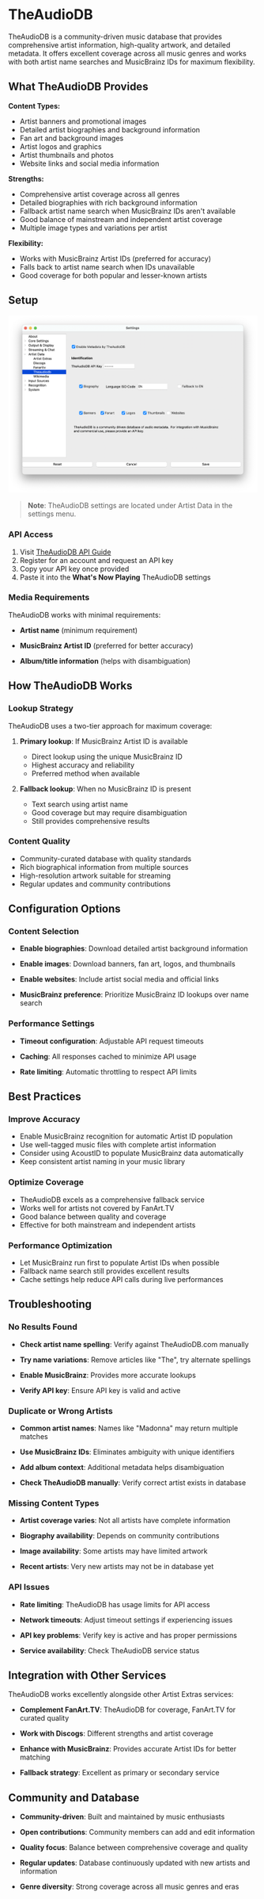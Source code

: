 # TheAudioDB

TheAudioDB is a community-driven music database that provides comprehensive artist information, high-quality artwork,
and detailed metadata. It offers excellent coverage across all music genres and works with both artist name searches
and MusicBrainz IDs for maximum flexibility.

## What TheAudioDB Provides

**Content Types:**

* Artist banners and promotional images
* Detailed artist biographies and background information
* Fan art and background images
* Artist logos and graphics
* Artist thumbnails and photos
* Website links and social media information

**Strengths:**

* Comprehensive artist coverage across all genres
* Detailed biographies with rich background information
* Fallback artist name search when MusicBrainz IDs aren't available
* Good balance of mainstream and independent artist coverage
* Multiple image types and variations per artist

**Flexibility:**

* Works with MusicBrainz Artist IDs (preferred for accuracy)
* Falls back to artist name search when IDs unavailable
* Good coverage for both popular and lesser-known artists

## Setup

[![TheAudioDB Settings](images/theaudiodb.png)](images/theaudiodb.png)

> **Note**: TheAudioDB settings are located under Artist Data in the settings menu.

### API Access

1. Visit [TheAudioDB API Guide](https://www.theaudiodb.com/api_guide.php)
2. Register for an account and request an API key
3. Copy your API key once provided
4. Paste it into the **What's Now Playing** TheAudioDB settings

### Media Requirements

TheAudioDB works with minimal requirements:

* **Artist name** (minimum requirement)

* **MusicBrainz Artist ID** (preferred for better accuracy)

* **Album/title information** (helps with disambiguation)

## How TheAudioDB Works

### Lookup Strategy

TheAudioDB uses a two-tier approach for maximum coverage:

1. **Primary lookup**: If MusicBrainz Artist ID is available
   * Direct lookup using the unique MusicBrainz ID
   * Highest accuracy and reliability
   * Preferred method when available

2. **Fallback lookup**: When no MusicBrainz ID is present
   * Text search using artist name
   * Good coverage but may require disambiguation
   * Still provides comprehensive results

### Content Quality

* Community-curated database with quality standards
* Rich biographical information from multiple sources
* High-resolution artwork suitable for streaming
* Regular updates and community contributions

## Configuration Options

### Content Selection

* **Enable biographies**: Download detailed artist background information

* **Enable images**: Download banners, fan art, logos, and thumbnails

* **Enable websites**: Include artist social media and official links

* **MusicBrainz preference**: Prioritize MusicBrainz ID lookups over name search

### Performance Settings

* **Timeout configuration**: Adjustable API request timeouts

* **Caching**: All responses cached to minimize API usage

* **Rate limiting**: Automatic throttling to respect API limits

## Best Practices

### Improve Accuracy

* Enable MusicBrainz recognition for automatic Artist ID population
* Use well-tagged music files with complete artist information
* Consider using AcoustID to populate MusicBrainz data automatically
* Keep consistent artist naming in your music library

### Optimize Coverage

* TheAudioDB excels as a comprehensive fallback service
* Works well for artists not covered by FanArt.TV
* Good balance between quality and coverage
* Effective for both mainstream and independent artists

### Performance Optimization

* Let MusicBrainz run first to populate Artist IDs when possible
* Fallback name search still provides excellent results
* Cache settings help reduce API calls during live performances

## Troubleshooting

### No Results Found

* **Check artist name spelling**: Verify against TheAudioDB.com manually

* **Try name variations**: Remove articles like "The", try alternate spellings

* **Enable MusicBrainz**: Provides more accurate lookups

* **Verify API key**: Ensure API key is valid and active

### Duplicate or Wrong Artists

* **Common artist names**: Names like "Madonna" may return multiple matches

* **Use MusicBrainz IDs**: Eliminates ambiguity with unique identifiers

* **Add album context**: Additional metadata helps disambiguation

* **Check TheAudioDB manually**: Verify correct artist exists in database

### Missing Content Types

* **Artist coverage varies**: Not all artists have complete information

* **Biography availability**: Depends on community contributions

* **Image availability**: Some artists may have limited artwork

* **Recent artists**: Very new artists may not be in database yet

### API Issues

* **Rate limiting**: TheAudioDB has usage limits for API access

* **Network timeouts**: Adjust timeout settings if experiencing issues

* **API key problems**: Verify key is active and has proper permissions

* **Service availability**: Check TheAudioDB service status

## Integration with Other Services

TheAudioDB works excellently alongside other Artist Extras services:

* **Complement FanArt.TV**: TheAudioDB for coverage, FanArt.TV for curated quality

* **Work with Discogs**: Different strengths and artist coverage

* **Enhance with MusicBrainz**: Provides accurate Artist IDs for better matching

* **Fallback strategy**: Excellent as primary or secondary service

## Community and Database

* **Community-driven**: Built and maintained by music enthusiasts

* **Open contributions**: Community members can add and edit information

* **Quality focus**: Balance between comprehensive coverage and quality

* **Regular updates**: Database continuously updated with new artists and information

* **Genre diversity**: Strong coverage across all music genres and eras
